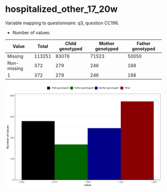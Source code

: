 # hospitalized_other_17_20w
Variable mapping to questionnaire: q3, question CC196.
- Number of values:

| Value | Total | Child genotyped | Mother genotyped | Father genotyped |
| ----- | ----- | --------------- | ---------------- | ---------------- |
| Missing | 113251 | 83076 | 71523 | 50050 |
| Non-missing | 372 | 279 | 246 | 168 |
| 1 | 372 | 279 | 246 | 168 |



![](hospitalized_other_17_20w_n.png)



